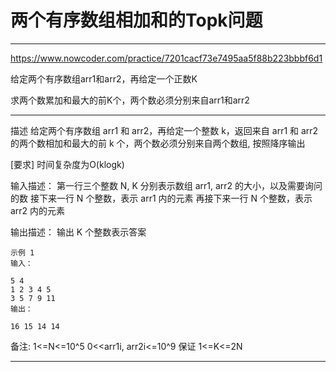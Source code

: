 # 两个有序数组相加和的Topk问题



---
https://www.nowcoder.com/practice/7201cacf73e7495aa5f88b223bbbf6d1


给定两个有序数组arr1和arr2，再给定一个正数K

求两个数累加和最大的前K个，两个数必须分别来自arr1和arr2

---

描述
给定两个有序数组 arr1 和 arr2，再给定一个整数 k，返回来自 arr1 和 arr2 的两个数相加和最大的前 k 个，两个数必须分别来自两个数组, 按照降序输出

[要求]
时间复杂度为O(klogk)

输入描述：
第一行三个整数 N, K 分别表示数组 arr1, arr2 的大小，以及需要询问的数
接下来一行 N 个整数，表示 arr1 内的元素
再接下来一行 N 个整数，表示 arr2 内的元素

输出描述：
输出 K 个整数表示答案
```
示例 1
输入：

5 4
1 2 3 4 5
3 5 7 9 11
输出：

16 15 14 14
```

备注:
1<=N<=10^5
0<<arr1i, arr2i<=10^9
保证 1<=K<=2N


---

